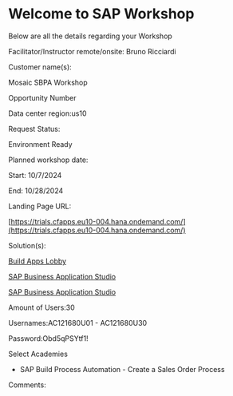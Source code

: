 # Welcome to SAP Workshop

Below are all the details regarding your Workshop

Facilitator/Instructor remote/onsite: 
Bruno Ricciardi



Customer name(s):

Mosaic SBPA Workshop

Opportunity Number

Data center region:us10

Request Status:

Environment Ready

Planned workshop date:

Start: 10/7/2024

End: 10/28/2024

Landing Page URL:

[https://trials.cfapps.eu10-004.hana.ondemand.com/](https://trials.cfapps.eu10-004.hana.ondemand.com/)

Solution(s):

[Build Apps Lobby](https://sap-build-academy-us10.us10.build.cloud.sap/lobby)

[SAP Business Application Studio](https://sap-build-hana-cloud.eu10cf.applicationstudio.cloud.sap/)

[SAP Business Application Studio](https://sap-build-hana-cloud.eu10cf.applicationstudio.cloud.sap/)

Amount of Users:30

Usernames:AC121680U01 - AC121680U30

Password:Obd5qPSYtf1!

Select Academies

- SAP Build Process Automation - Create a Sales Order Process

Comments:
